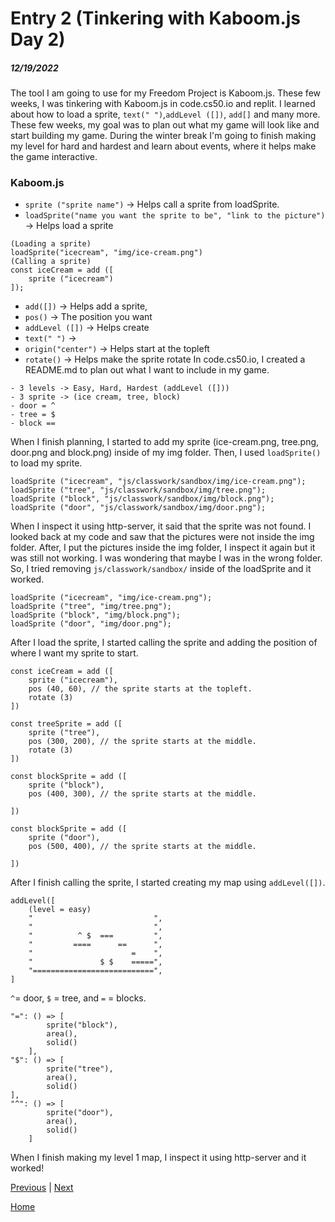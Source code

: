 # Entry 2 (Tinkering with Kaboom.js Day 2)
##### 12/19/2022

The tool I am going to use for my Freedom Project is Kaboom.js. These few weeks, I was tinkering with Kaboom.js in code.cs50.io and replit. I learned about how to load a sprite, `text(" ")`,`addLevel ([])`, `add[]` and many more. These few weeks, my goal was to plan out what my game will look like and start building my game. During the winter break I'm going to finish making my level for hard and hardest and learn about events, where it helps make the game interactive.  

### Kaboom.js 
* `sprite ("sprite name")` -> Helps call a sprite from loadSprite.
* `loadSprite("name you want the sprite to be", "link to the picture")` -> Helps load a sprite 
```JS
(Loading a sprite)
loadSprite("icecream", "img/ice-cream.png")
(Calling a sprite)
const iceCream = add ([
    sprite ("icecream")
]);
```
* `add([])` -> Helps add a sprite,  
* `pos()` -> The position you want 
* `addLevel ([])` -> Helps create 
* `text(" ")` -> 
* `origin("center")` -> Helps start at the topleft
* `rotate()` -> Helps make the sprite rotate
In code.cs50.io, I created a README.md to plan out what I want to include in my game.
``` 
- 3 levels -> Easy, Hard, Hardest (addLevel ([]))
- 3 sprite -> (ice cream, tree, block)
- door = ^
- tree = $
- block ==
```
When I finish planning, I started to add my sprite (ice-cream.png, tree.png, door.png and block.png) inside of my img folder. Then, I used `loadSprite()` to load my sprite.
``` JS
loadSprite ("icecream", "js/classwork/sandbox/img/ice-cream.png");
loadSprite ("tree", "js/classwork/sandbox/img/tree.png");
loadSprite ("block", "js/classwork/sandbox/img/block.png");
loadSprite ("door", "js/classwork/sandbox/img/door.png");
``` 
When I inspect it using http-server, it said that the sprite was not found. I looked back at my code and saw that the pictures were not inside the img folder. After, I put the pictures inside the img folder, I inspect it again but it was still not working. I was wondering that maybe I was in the wrong folder. So, I tried removing `js/classwork/sandbox/` inside of the loadSprite and it worked. 
```JS
loadSprite ("icecream", "img/ice-cream.png");
loadSprite ("tree", "img/tree.png");
loadSprite ("block", "img/block.png");
loadSprite ("door", "img/door.png");
``` 
After I load the sprite, I started calling the sprite and adding the position of where I want my sprite to start. 
``` JS
const iceCream = add ([
    sprite ("icecream"), 
    pos (40, 60), // the sprite starts at the topleft.
    rotate (3)
])
```
```JS 
const treeSprite = add ([
    sprite ("tree"), 
    pos (300, 200), // the sprite starts at the middle.
    rotate (3)
])
```
```JS
const blockSprite = add ([
    sprite ("block"), 
    pos (400, 300), // the sprite starts at the middle.
    
])
```
```JS
const blockSprite = add ([
    sprite ("door"), 
    pos (500, 400), // the sprite starts at the middle.
    
])
```
After I finish calling the sprite, I started creating my map using `addLevel([])`. 
``` JS
addLevel([
    (level = easy)
    "                           ",
    "                           ",
    "          ^ $  ===         ",
    "         ====      ==      ",
    "                      =    ",
    "               $ $    =====",
    "===========================",
]
```
`^`= door, `$` = tree, and `=` = blocks. 
```JS
"=": () => [
        sprite("block"),
        area(),
        solid()
    ],
"$": () => [
        sprite("tree"),
        area(),
        solid()
],
"^": () => [
        sprite("door"),
        area(),
        solid()
    ]
```
When I finish making my level 1 map, I inspect it using http-server and it worked! 


[Previous](entry01.md) | [Next](entry03.md)

[Home](../README.md)